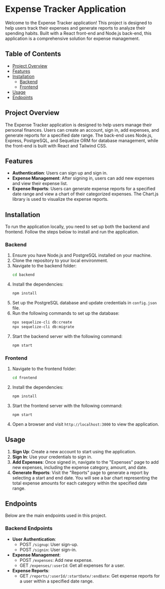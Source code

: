 # Expense Tracker Application

Welcome to the Expense Tracker application! This project is designed to help users track their expenses and generate reports to analyze their spending habits. Built with a React front-end and Node.js back-end, this application is a comprehensive solution for expense management.

## Table of Contents
- [Project Overview](#project-overview)
- [Features](#features)
- [Installation](#installation)
  - [Backend](#backend)
  - [Frontend](#frontend)
- [Usage](#usage)
- [Endpoints](#endpoints)


## Project Overview
The Expense Tracker application is designed to help users manage their personal finances. Users can create an account, sign in, add expenses, and generate reports for a specified date range. The back-end uses Node.js, Express, PostgreSQL, and Sequelize ORM for database management, while the front-end is built with React and Tailwind CSS.

## Features
- **Authentication**: Users can sign up and sign in.
- **Expense Management**: After signing in, users can add new expenses and view their expense list.
- **Expense Reports**: Users can generate expense reports for a specified date range and view a chart of their categorized expenses. The Chart.js library is used to visualize the expense reports.

## Installation
To run the application locally, you need to set up both the backend and frontend. Follow the steps below to install and run the application.

### Backend
1. Ensure you have Node.js and PostgreSQL installed on your machine.
2. Clone the repository to your local environment.
3. Navigate to the backend folder:
   ```bash
   cd backend
   ```
4. Install the dependencies:
   ```bash
   npm install
   ```
5. Set up the PostgreSQL database and update credentials in `config.json` file.
6. Run the following commands to set up the database:
   ```bash
   npx sequelize-cli db:create
   npx sequelize-cli db:migrate
   ```
7. Start the backend server with the following command:
   ```bash
   npm start
   ```

### Frontend
1. Navigate to the frontend folder:
   ```bash
   cd frontend
   ```
2. Install the dependencies:
   ```bash
   npm install
   ```
3. Start the frontend server with the following command:
   ```bash
   npm start
   ```
4. Open a browser and visit `http://localhost:3000` to view the application.

## Usage
1. **Sign Up**: Create a new account to start using the application.
2. **Sign In**: Use your credentials to sign in.
3. **Add Expenses**: Once signed in, navigate to the "Expenses" page to add new expenses, including the expense category, amount, and date.
4. **Generate Reports**: Visit the "Reports" page to generate a report by selecting a start and end date. You will see a bar chart representing the total expense amounts for each category within the specified date range.

## Endpoints
Below are the main endpoints used in this project.

### Backend Endpoints
- **User Authentication**:
  - POST `/signup`: User sign-up.
  - POST `/signin`: User sign-in.
- **Expense Management**:
  - POST `/expenses`: Add new expense.
  - GET `/expenses/:userId`: Get all expenses for a user.
- **Expense Reports**:
  - GET `/reports/:userId/:startDate/:endDate`: Get expense reports for a user within a specified date range.
